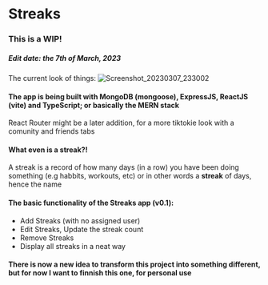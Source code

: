 # Streaks

### This is a WIP!
##### Edit date: the 7th of March, 2023

The current look of things:
![Screenshot_20230307_233002](https://user-images.githubusercontent.com/56956339/223627470-ba78dca5-b15a-4471-9f6d-5bcde9d46e65.png)


#### The app is being built with MongoDB (mongoose), ExpressJS, ReactJS (vite) and TypeScript; or basically the MERN stack
React Router might be a later addition, for a more tiktokie look with a comunity and friends tabs

#### What even is a streak?!
A streak is a record of how many days (in a row) you have been doing something (e.g habbits, workouts, etc)
or in other words a **streak** of days, hence the name 

#### The basic functionality of the Streaks app (v0.1):
- Add Streaks (with no assigned user)
- Edit Streaks, Update the streak count
- Remove Streaks
- Display all streaks in a neat way 

#### There is now a new idea to transform this project into something different, but for now I want to finnish this one, for personal use
